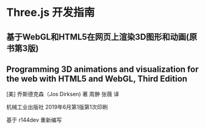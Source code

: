 # Three.js 开发指南
## 基于WebGL和HTML5在网页上渲染3D图形和动画(原书第3版)
## Programming 3D animations and visualization for the web with HTML5 and WebGL, Third Edition
[美] 乔斯德克森（Jos Dirksen) 著
周翀 张薇 译 

机械工业出版社 2019年6月第1版第1次印刷


基于 r144dev 重新编写